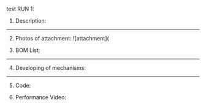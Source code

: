 test
RUN 1:

1) Description:

----

2) Photos of attachment:
![attachment](

3) BOM List:
----

4) Developing of mechanisms:
----

5) Code:



6) Performance Video:
